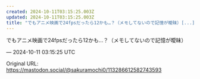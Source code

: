 ```yaml
---
created: 2024-10-11T03:15:25.003Z
updated: 2024-10-11T03:15:25.003Z
title: "でもアニメ映画で24fpsだったら12かも…？（メモしてないので記憶が曖昧）[...]"
---
```


<p>でもアニメ映画で24fpsだったら12かも…？（メモしてないので記憶が曖昧）</p>

&mdash; 2024-10-11 03:15:25 UTC

Original URL: https://mastodon.social/@sakuramochi0/113286612582743593
